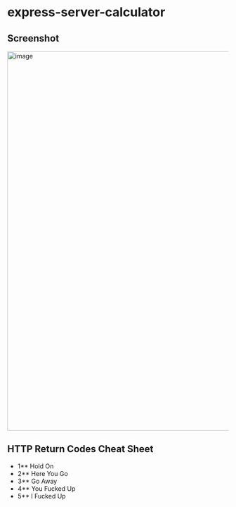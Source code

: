 # express-server-calculator

## Screenshot
<img width="862" alt="image" src="https://user-images.githubusercontent.com/82875984/221412241-85d1e2df-fbdf-4a92-8e0a-0c5dd1872433.png">

## HTTP Return Codes Cheat Sheet
- 1** Hold On
- 2** Here You Go
- 3** Go Away
- 4** You Fucked Up
- 5** I Fucked Up
